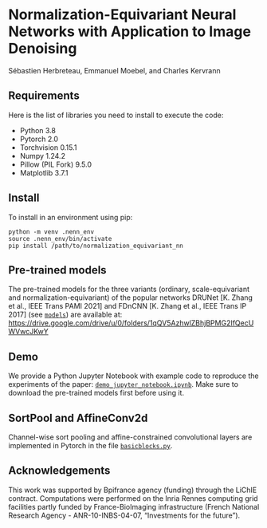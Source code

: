 # Normalization-Equivariant Neural Networks with Application to Image Denoising
Sébastien Herbreteau, Emmanuel Moebel, and Charles Kervrann

## Requirements

Here is the list of libraries you need to install to execute the code:
* Python 3.8
* Pytorch 2.0
* Torchvision 0.15.1
* Numpy 1.24.2
* Pillow (PIL Fork) 9.5.0
* Matplotlib 3.7.1

## Install

To install in an environment using pip:

```
python -m venv .nenn_env
source .nenn_env/bin/activate
pip install /path/to/normalization_equivariant_nn
```

## Pre-trained models

The pre-trained models for the three variants (ordinary, scale-equivariant and normalization-equivariant) of the popular networks DRUNet [K. Zhang et al., IEEE Trans PAMI 2021] and FDnCNN [K. Zhang et al., IEEE Trans IP 2017] (see [`models`](models/)) are available at: 
https://drive.google.com/drive/u/0/folders/1qQV5AzhwlZBhjBPMG2IfQecUWVwcJKwY

## Demo

We provide a Python Jupyter Notebook with example code to reproduce the experiments of the paper: [`demo_jupyter_notebook.ipynb`](demo_jupyter_notebook.ipynb). Make sure to download the pre-trained models first before using it.

## SortPool and AffineConv2d

Channel-wise sort pooling and affine-constrained convolutional layers are implemented in Pytorch in the file [`basicblocks.py`](models/basicblocks.py).

## Acknowledgements

This work was supported by Bpifrance agency (funding) through the LiChIE contract. Computations  were performed on the Inria Rennes computing grid facilities partly funded by France-BioImaging infrastructure (French National Research Agency - ANR-10-INBS-04-07, “Investments for the future”).
